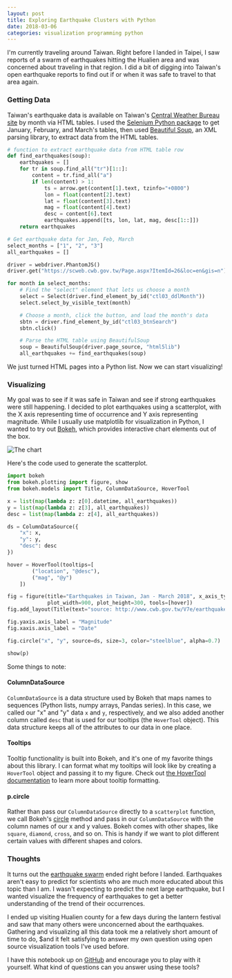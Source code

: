 ```yaml
---
layout: post
title: Exploring Earthquake Clusters with Python
date: 2018-03-06
categories: visualization programming python
---
```


I'm currently traveling around Taiwan.
Right before I landed in Taipei, I saw reports of a swarm of earthquakes hitting
the Hualien area and was concerned about traveling in that region.
I did a bit of digging into Taiwan's open earthquake reports to find out if or when it was safe to travel to that area again.

### Getting Data

Taiwan's earthquake data is available on Taiwan's
[Central Weather Bureau site](https://www.cwb.gov.tw/V7e/earthquake/seismic.htm)
by month via HTML tables. I used the 
[Selenium Python package](https://seleniumhq.github.io/selenium/docs/api/py/index.html) 
to get January, February, and March's tables, then used [Beautiful Soup](https://www.crummy.com/software/BeautifulSoup/bs4/doc/),
an XML parsing library, to extract data from the HTML tables.

```python
# function to extract earthquake data from HTML table row
def find_earthquakes(soup):
    earthquakes = []
    for tr in soup.find_all("tr")[1::]:
        content = tr.find_all("a")
        if len(content) > 1:
            ts = arrow.get(content[1].text, tzinfo="+0800")
            lon = float(content[2].text)
            lat = float(content[3].text)
            mag = float(content[4].text)
            desc = content[6].text
            earthquakes.append([ts, lon, lat, mag, desc[1::]])
    return earthquakes

# Get earthquake data for Jan, Feb, March
select_months = ["1", "2", "3"]
all_earthquakes = []

driver = webdriver.PhantomJS()
driver.get("https://scweb.cwb.gov.tw/Page.aspx?ItemId=26&loc=en&gis=n")

for month in select_months:
    # Find the "select" element that lets us choose a month
    select = Select(driver.find_element_by_id("ctl03_ddlMonth"))
    select.select_by_visible_text(month)

    # Choose a month, click the button, and load the month's data
    sbtn = driver.find_element_by_id("ctl03_btnSearch")
    sbtn.click()

    # Parse the HTML table using BeautifulSoup
    soup = BeautifulSoup(driver.page_source, "html5lib")
    all_earthquakes += find_earthquakes(soup)
```

We just turned HTML pages into a Python list. Now we can start visualizing!

### Visualizing

My goal was to see if it was safe in Taiwan and see if strong earthquakes were still happening.
I decided to plot earthquakes using a scatterplot, with the X axis representing time of
occurrence and Y axis representing magnitude.
While I usually use matplotlib for visualization in Python, I wanted to try out
[Bokeh](https://bokeh.pydata.org/en/latest/), which provides interactive chart elements
out of the box.

![The chart]({{site.url}}/assets/img/posts/2018-03-07-exploring-earthquake-clusters/earthquakes-taiwan.png)

Here's the code used to generate the scatterplot.

```python
import bokeh
from bokeh.plotting import figure, show
from bokeh.models import Title, ColumnDataSource, HoverTool

x = list(map(lambda z: z[0].datetime, all_earthquakes))
y = list(map(lambda z: z[3], all_earthquakes))
desc = list(map(lambda z: z[4], all_earthquakes))

ds = ColumnDataSource({
    "x": x,
    "y": y,
    "desc": desc
})

hover = HoverTool(tooltips=[
        ("location", "@desc"),
        ("mag", "@y")
    ])

fig = figure(title="Earthquakes in Taiwan, Jan - March 2018", x_axis_type='datetime',
             plot_width=900, plot_height=300, tools=[hover])
fig.add_layout(Title(text="source: http://www.cwb.gov.tw/V7e/earthquake/seismic.htm", align="center"), "below")

fig.yaxis.axis_label = "Magnitude"
fig.xaxis.axis_label = "Date"

fig.circle("x", "y", source=ds, size=3, color="steelblue", alpha=0.7)

show(p)
```

Some things to note:

#### ColumnDataSource

`ColumnDataSource` is a data structure used by Bokeh that maps names to sequences (Python lists, numpy arrays, Pandas series).
In this case, we called our "x" and "y" data `x` and `y`, respectively, and we also added another column called `desc`
that is used for our tooltips (the `HoverTool` object).
This data structure keeps all of the attributes to our data in one place.

#### Tooltips

Tooltip functionality is built into Bokeh, and it's one of my favorite things about this library.
I can format what my tooltips will look like by creating a `HoverTool` object and passing it
to my figure.
Check out [the HoverTool documentation](https://bokeh.pydata.org/en/latest/docs/user_guide/tools.html#hovertool)
to learn more about tooltip formatting.

#### p.circle

Rather than pass our `ColumnDataSource` directly to a `scatterplot` function, we call Bokeh's
[circle](https://bokeh.pydata.org/en/latest/docs/user_guide/plotting.html) method and pass in our
`ColumnDataSource` with the column names of our x and y values.
Bokeh comes with other shapes, like `square`, `diamond`, `cross`, and so on.
This is handy if we want to plot different certain values with different shapes and colors.

### Thoughts

It turns out the
[earthquake swarm](https://news.nationalgeographic.com/2018/02/earthquake-swarm-taiwan-experts-disagree-spd/)
ended right before I landed.
Earthquakes aren't easy to predict for scientists who are much more educated about this topic than I am.
I wasn't expecting to predict the next large earthquake, but I wanted visualize the frequency of earthquakes to get a better understanding of the trend of their occurrences.

I ended up visiting Hualien county for a few days during the lantern festival and saw that many others were unconcerned about the earthquakes.
Gathering and visualizing all this data took me a relatively short amount of time to do,
$and it felt satisfying to answer my own question using open source visualization tools I've used before.

I have this notebook up on
[GitHub](https://github.com/joannecheng/notebooks/blob/master/earthquake_notebook/taiwan-earthquakes.ipynb)
and encourage you to play with it yourself.
What kind of questions can you answer using these tools?
